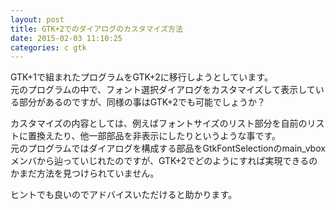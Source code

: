 ```yaml
---
layout: post
title: GTK+2でのダイアログのカスタマイズ方法
date: 2015-02-03 11:10:25
categories: c gtk
---
```

<p>GTK+1で組まれたプログラムをGTK+2に移行しようとしています。<br>
元のプログラムの中で、フォント選択ダイアログをカスタマイズして表示している部分があるのですが、同様の事はGTK+2でも可能でしょうか？</p>

<p>カスタマイズの内容としては、例えばフォントサイズのリスト部分を自前のリストに置換えたり、他一部部品を非表示にしたりというような事です。<br>
元のプログラムではダイアログを構成する部品をGtkFontSelectionのmain_vboxメンバから辿っていじれたのですが、GTK+2でどのようにすれば実現できるのかまだ方法を見つけられていません。</p>

<p>ヒントでも良いのでアドバイスいただけると助かります。</p>
